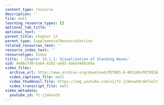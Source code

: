 ```yaml
---
content_type: resource
description: ''
file: null
learning_resource_types: []
optional_tab_title: ''
optional_text: ''
parent_title: Chapter 13
parent_type: SupplementalResourceSection
related_resources_text: ''
resource_index_text: ''
resourcetype: Video
title: ' Chapter 13.1.1: Visualization of Standing Waves'
uid: 4e06c7d0-bab4-6202-ad93-5de5d466166a
video_files:
  archive_url: http://www.archive.org/download/MITRES.6-001S08/MITRES6_001S08_13-1-1_300k.mp4
  video_captions_file: null
  video_thumbnail_file: https://img.youtube.com/vi/fz-jJahvwt8/default.jpg
  video_transcript_file: null
video_metadata:
  youtube_id: fz-jJahvwt8
---
```

